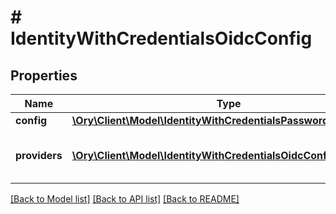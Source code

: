 # # IdentityWithCredentialsOidcConfig

## Properties

Name | Type | Description | Notes
------------ | ------------- | ------------- | -------------
**config** | [**\Ory\Client\Model\IdentityWithCredentialsPasswordConfig**](IdentityWithCredentialsPasswordConfig.md) |  | [optional]
**providers** | [**\Ory\Client\Model\IdentityWithCredentialsOidcConfigProvider[]**](IdentityWithCredentialsOidcConfigProvider.md) | A list of OpenID Connect Providers | [optional]

[[Back to Model list]](../../README.md#models) [[Back to API list]](../../README.md#endpoints) [[Back to README]](../../README.md)
